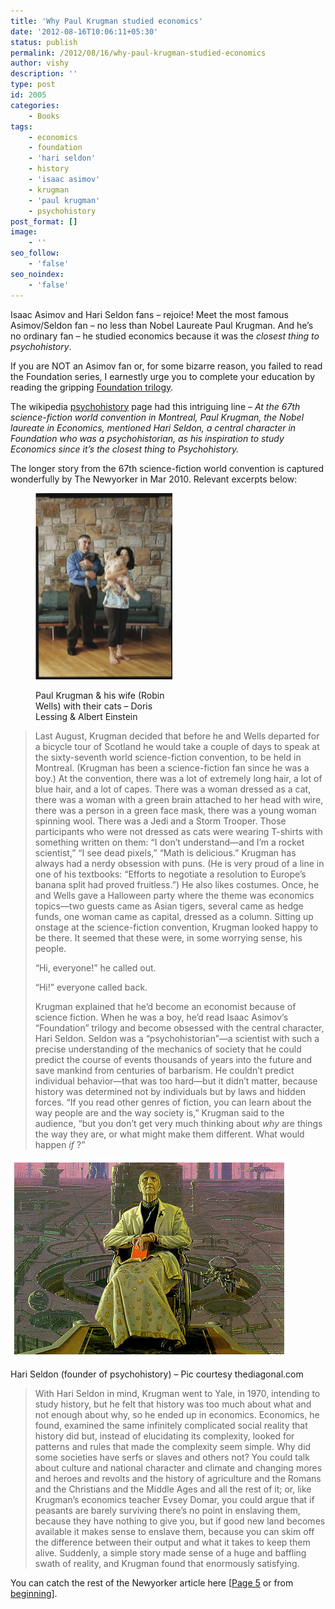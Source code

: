 ```yaml
---
title: 'Why Paul Krugman studied economics'
date: '2012-08-16T10:06:11+05:30'
status: publish
permalink: /2012/08/16/why-paul-krugman-studied-economics
author: vishy
description: ''
type: post
id: 2005
categories: 
    - Books
tags:
    - economics
    - foundation
    - 'hari seldon'
    - history
    - 'isaac asimov'
    - krugman
    - 'paul krugman'
    - psychohistory
post_format: []
image:
    - ''
seo_follow:
    - 'false'
seo_noindex:
    - 'false'
---
```

Isaac Asimov and Hari Seldon fans – rejoice! Meet the most famous Asimov/Seldon fan – no less than Nobel Laureate Paul Krugman. And he’s no ordinary fan – he studied economics because it was the *closest thing to psychohistory*.

If you are NOT an Asimov fan or, for some bizarre reason, you failed to read the Foundation series, I earnestly urge you to complete your education by reading the gripping [Foundation trilogy](http://www.amazon.com/The-Foundation-Trilogy-Empire-Second/dp/0385188307).

The wikipedia [psychohistory](http://en.wikipedia.org/wiki/Psychohistory_(fictional)) page had this intriguing line – *At the 67th science-fiction world convention in Montreal, Paul Krugman, the Nobel laureate in Economics, mentioned Hari Seldon, a central character in Foundation who was a psychohistorian, as his inspiration to study Economics since it’s the closest thing to Psychohistory.*

The longer story from the 67th science-fiction world convention is captured wonderfully by The Newyorker in Mar 2010. Relevant excerpts below:

<figure aria-describedby="caption-attachment-2007" class="wp-caption alignleft" id="attachment_2007" style="width: 219px">

[![](../../../../uploads/2012/08/krugman_family.jpeg "R19355")](http://www.ulaar.com/wp-content/uploads/2012/08/krugman_family.jpeg)<figcaption class="wp-caption-text" id="caption-attachment-2007">Paul Krugman &amp; his wife (Robin Wells) with their cats – Doris Lessing &amp; Albert Einstein</figcaption></figure>

> Last August, Krugman decided that before he and Wells departed for a bicycle tour of Scotland he would take a couple of days to speak at the sixty-seventh world science-fiction convention, to be held in Montreal. (Krugman has been a science-fiction fan since he was a boy.) At the convention, there was a lot of extremely long hair, a lot of blue hair, and a lot of capes. There was a woman dressed as a cat, there was a woman with a green brain attached to her head with wire, there was a person in a green face mask, there was a young woman spinning wool. There was a Jedi and a Storm Trooper. Those participants who were not dressed as cats were wearing T-shirts with something written on them: “I don’t understand—and I’m a rocket scientist,” “I see dead pixels,” “Math is delicious.” Krugman has always had a nerdy obsession with puns. (He is very proud of a line in one of his textbooks: “Efforts to negotiate a resolution to Europe’s banana split had proved fruitless.”) He also likes costumes. Once, he and Wells gave a Halloween party where the theme was economics topics—two guests came as Asian tigers, several came as hedge funds, one woman came as capital, dressed as a column. Sitting up onstage at the science-fiction convention, Krugman looked happy to be there. It seemed that these were, in some worrying sense, his people.
> 
> “Hi, everyone!” he called out.
> 
> “Hi!” everyone called back.
> 
> Krugman explained that he’d become an economist because of science fiction. When he was a boy, he’d read Isaac Asimov’s “Foundation” trilogy and become obsessed with the central character, Hari Seldon. Seldon was a “psychohistorian”—a scientist with such a precise understanding of the mechanics of society that he could predict the course of events thousands of years into the future and save mankind from centuries of barbarism. He couldn’t predict individual behavior—that was too hard—but it didn’t matter, because history was determined not by individuals but by laws and hidden forces. “If you read other genres of fiction, you can learn about the way people are and the way society is,” Krugman said to the audience, “but you don’t get very much thinking about *why* are things the way they are, or what might make them different. What would happen *if* ?”
> 
> <figure aria-describedby="caption-attachment-2009" class="wp-caption alignright" id="attachment_2009" style="width: 300px">

[![](../../../../uploads/2012/08/hari-seldon_thediagonal_com.jpeg "hari-seldon_thediagonal_com")](http://www.ulaar.com/wp-content/uploads/2012/08/hari-seldon_thediagonal_com.jpeg)<figcaption class="wp-caption-text" id="caption-attachment-2009">Hari Seldon (founder of psychohistory) – Pic courtesy thediagonal.com</figcaption></figure>
> 
> With Hari Seldon in mind, Krugman went to Yale, in 1970, intending to study history, but he felt that history was too much about what and not enough about why, so he ended up in economics. Economics, he found, examined the same infinitely complicated social reality that history did but, instead of elucidating its complexity, looked for patterns and rules that made the complexity seem simple. Why did some societies have serfs or slaves and others not? You could talk about culture and national character and climate and changing mores and heroes and revolts and the history of agriculture and the Romans and the Christians and the Middle Ages and all the rest of it; or, like Krugman’s economics teacher Evsey Domar, you could argue that if peasants are barely surviving there’s no point in enslaving them, because they have nothing to give you, but if good new land becomes available it makes sense to enslave them, because you can skim off the difference between their output and what it takes to keep them alive. Suddenly, a simple story made sense of a huge and baffling swath of reality, and Krugman found that enormously satisfying.

You can catch the rest of the Newyorker article here \[[Page 5](http://www.newyorker.com/reporting/2010/03/01/100301fa_fact_macfarquhar?currentPage=5#ixzz0gGsFSlBL) or from [beginning](http://www.newyorker.com/reporting/2010/03/01/100301fa_fact_macfarquhar?currentPage=all)\].